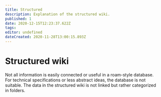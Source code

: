 ```yaml
---
title: Structured
description: Explanation of the structured wiki.
published: 1
date: 2020-12-15T12:23:37.622Z
tags: 
editor: undefined
dateCreated: 2020-11-28T13:00:15.893Z
---
```


# Structured wiki
Not all information is easily connected or useful in a roam-style database. For technical specifications or less abstract ideas, the database is not suitable.
The data in the structured wiki is not linked but rather categorized in folders.